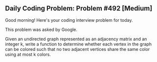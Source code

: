 ## Daily Coding Problem: Problem #492 [Medium]

Good morning! Here's your coding interview problem for today.

This problem was asked by Google.

Given an undirected graph represented as an adjacency matrix and an integer k, write a function to determine whether each vertex in the graph can be colored such that no two adjacent vertices share the same color using at most k colors.
